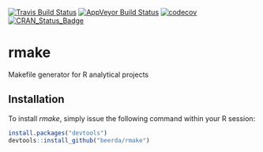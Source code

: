 [![Travis Build Status](https://travis-ci.org/beerda/rmake.svg?branch=master)](https://travis-ci.org/beerda/rmake) [![AppVeyor Build Status](https://ci.appveyor.com/api/projects/status/github/beerda/rmake?branch=master&svg=true)](https://ci.appveyor.com/project/beerda/rmake) [![codecov](https://codecov.io/gh/beerda/rmake/branch/master/graph/badge.svg)](https://codecov.io/gh/beerda/rmake) [![CRAN\_Status\_Badge](http://www.r-pkg.org/badges/version/rmake)](https://cran.r-project.org/package=rmake)


rmake
=====

Makefile generator for R analytical projects


Installation
------------

To install *rmake*, simply issue the following command within your R session:

``` r
install.packages("devtools")
devtools::install_github("beerda/rmake")
```
